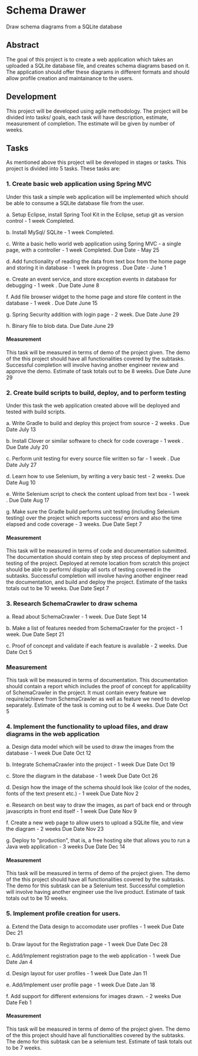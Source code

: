# Schema Drawer
Draw schema diagrams from a SQLite database

## Abstract
The goal of this project is to create a web application which takes an uploaded a SQLite database file, and creates schema diagrams based on it. The application should offer these diagrams in different formats and should allow profile creation and maintainance to the users.

## Development
This project will be developed using agile methodology. The project will be divided into tasks/ goals, each task will have description, estimate, measurement of completion. The estimate will be given by number of weeks.

## Tasks
As mentioned above this project will be developed in stages or tasks. This project is divided into 5 tasks.
These tasks are:

### 1. Create basic web application using Spring MVC

Under this task a simple web application will be implemented which should be able to consume a SQLite database file from the user. 

  a. Setup Eclipse, install Spring Tool Kit in the Eclipse, setup git as version control - 1 week
     Completed.
  
  b. Install MySql/ SQLite - 1 week
     Completed.
  
  c. Write a basic hello world web application using Spring MVC - a single page, with a controller - 1 week
     Completed. Due Date - May 25 
  
  d. Add functionality of reading the data from text box from the home page and storing it in database - 1 week In progress . Due Date - June 1
  
  e. Create an event service, and store exception events in database for debugging - 1 week . Due Date June 8
  
  f. Add file browser widget to the home page and store file content in the database - 1 week . Due Date June 15
  
  g. Spring Security addition with login page - 2 week. Due Date June 29
  
  h. Binary file to blob data. Due Date June 29
  
#### Measurement 
This task will be measured in terms of demo of the project given. The demo of the this project should have all functionalities covered by the subtasks. Successful completion will involve having another engineer review and approve the demo. Estimate of task totals out to be 8 weeks. Due Date June 29

### 2. Create build scripts to build, deploy, and to perform testing

Under this task the web application created above will be deployed and tested with build scripts. 

  a. Write Gradle to build and deploy this project from source - 2 weeks . Due Date July 13
  
  b. Install Clover or similar software to check for code coverage - 1 week . Due Date July 20
  
  c. Perform unit testing for every source file written so far - 1 week . Due Date July 27
  
  d. Learn how to use Selenium, by writing a very basic test - 2 weeks. Due Date Aug 10
  
  e. Write Selenium script to check the content upload from text box - 1 week . Due Date Aug 17
  
  g. Make sure the Gradle build performs unit testing (including Selenium testing) over the project which reports success/ errors and also the time elapsed and code coverage - 3 weeks. Due Date Sept 7
  
#### Measurement 
This task will be measured in terms of code and documentation submitted. The documentation should contain step by step process of deployment and testing of the project. Deployed at remote location from scratch this project should be able to perform/ display all sorts of testing covered in the subtasks. Successful completion will involve having another engineer read the documentation, and build and deploy the project. Estimate of the tasks totals out to be 10 weeks. Due Date Sept 7

### 3. Research SchemaCrawler to draw schema

  a. Read about SchemaCrawler - 1 week. Due Date Sept 14
  
  b. Make a list of features needed from SchemaCrawler for the project - 1 week. Due Date Sept 21
  
  c. Proof of concept and validate if each feature is available - 2 weeks. Due Date Oct 5
  
### Measurement
This task will be measured in terms of documentation. This documentation should contain a report which includes the proof of concept for applicability of SchemaCrawler in the project. It must contain every feature we require/achieve from SchemaCrawler as well as feature we need to develop separately. Estimate of the task is coming out to be 4 weeks. Due Date Oct 5

### 4. Implement the functionality to upload files, and draw diagrams in the web application

  a. Design data model which will be used to draw the images from the database - 1 week Due Date Oct 12
  
  b. Integrate SchemaCrawler into the project - 1 week Due Date Oct 19
  
  c. Store the diagram in the database - 1 week Due Date Oct 26
  
  d. Design how the image of the schema should look like (color of the nodes, fonts of the text present etc.) - 1 week Due Date Nov 2
  
  e. Research on best way to draw the images, as part of back end or through javascripts in front end itself - 1 week Due Date Nov 9
  
  f. Create a new web page to allow users to upload a SQLite file, and view the diagram - 2 weeks Due Date Nov 23
  
  g. Deploy to "production", that is, a free hosting site that allows you to run a Java web application - 3 weeks Due Date Dec 14
  
#### Measurement 
This task will be measured in terms of demo of the project given. The demo of the this project should have all functionalities covered by the subtasks. The demo for this subtask can be a Selenium test. Successful completion will involve having another engineer use the live product. Estimate of task totals out to be 10 weeks.

### 5. Implement profile creation for users. 
  a. Extend the Data design to accomodate user profiles - 1 week Due Date Dec 21
  
  b. Draw layout for the Registration page - 1 week Due Date Dec 28
  
  c. Add/Implement registration page to the web application - 1 week Due Date Jan 4
  
  d. Design layout for user profiles - 1 week Due Date Jan 11
  
  e. Add/Implement user profile page - 1 week Due Date Jan 18
  
  f. Add support for different extensions for images drawn. - 2 weeks Due Date Feb 1 
  
#### Measurement 
  This task will be measured in terms of demo of the project given. The demo of the this project should have all functionalities covered by the subtasks. The demo for this subtask can be a selenium test. Estimate of task totals out to be 7 weeks.
  
  
